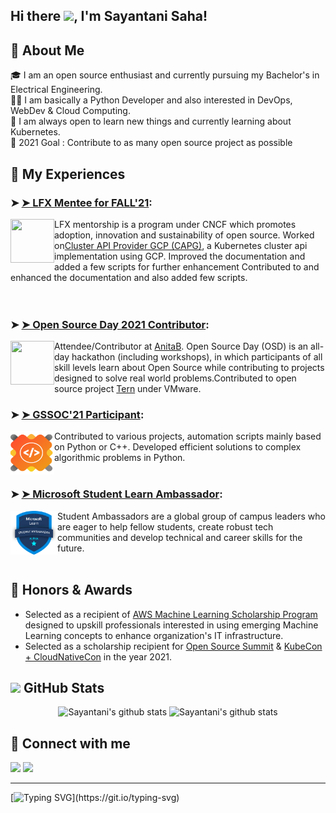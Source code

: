 ## Hi there <img src="https://github.com/TheDudeThatCode/TheDudeThatCode/blob/master/Assets/Hi.gif" width="29px">, I'm Sayantani Saha!

## 🚀 About Me

🎓 I am an open source enthusiast and currently pursuing my Bachelor's in Electrical Engineering.
<br>
👨‍💻 I am basically a Python Developer and also interested in DevOps, WebDev & Cloud Computing.
<br>
🤗 I am always open to learn new things and currently learning about Kubernetes.
<br>
🎯 2021 Goal : Contribute to as many open source project as possible
<br>

## 🙌 My Experiences 

### ➤ [➤ LFX Mentee for FALL'21](https://mentorship.lfx.linuxfoundation.org/project/9e7f18e3-68ee-44f8-ac74-55e802fce8e3): </br>
<IMG SRC="https://fellowship.mlh.io/favicon.ico" ALIGN="left" width="70" height="70" /> LFX mentorship is a program under CNCF which promotes adoption, innovation and sustainability of open source. Worked on[Cluster API Provider GCP (CAPG)](https://github.com/kubernetes-sigs/cluster-api-provider-gcp), a Kubernetes cluster api implementation using GCP. Improved the documentation and added a few scripts for further enhancement Contributed to  and enhanced the documentation and also added few scripts.
<br/> <br/> <br/>
### ➤ [➤ Open Source Day 2021 Contributor](https://ghc.anitab.org/programs-and-awards/open-source-day/): </br>
<IMG SRC="https://4b7xbg26zfmr1aupi724hrym-wpengine.netdna-ssl.com/wp-content/uploads/2020/08/cropped-GHC_Logos_kjs12_onC-1-e1596554845308-192x192.png" ALIGN="left" width="70" height="70" />Attendee/Contributor at [AnitaB](https://anitab.org/). Open Source Day (OSD) is an all-day hackathon (including workshops), in which participants of all skill levels learn about Open Source while contributing to projects designed to solve real world problems.Contributed to open source project [Tern](https://github.com/tern-tools/tern) under VMware.

### ➤ [➤ GSSOC'21 Participant](https://gssoc.girlscript.tech/): </br>
<IMG SRC="https://github.com/VishwaGauravIn/Images/blob/main/gssoc_sq.png" ALIGN="left" width="70" height="70" /> Contributed to various projects, automation scripts mainly based on Python or C++. Developed efficient solutions to complex algorithmic problems in Python. </br></br>

### ➤ [➤ Microsoft Student Learn Ambassador](https://studentambassadors.microsoft.com/): </br>
<IMG SRC="https://github.com/VishwaGauravIn/Images/blob/main/microsoft_student_learn_ambassador.png" ALIGN="left" width="75" height="70" />  Student Ambassadors are a global group of campus leaders who are eager to help fellow students, create robust tech communities and develop technical and career skills for the future. </br></br>

## 🥇 Honors & Awards 
- Selected as a recipient of [AWS Machine Learning Scholarship Program](https://www.udacity.com/scholarships/aws-machine-learning-scholarship-program) designed to upskill professionals interested in using emerging Machine Learning concepts to enhance organization's IT infrastructure.
- Selected as a scholarship recipient for [Open Source Summit](https://events.linuxfoundation.org/open-source-summit-north-america/) & [KubeCon + CloudNativeCon](https://events.linuxfoundation.org/kubecon-cloudnativecon-north-america/) in the year 2021.

## <img src="https://c.tenor.com/VUH3A7tK-qgAAAAi/dm4uz3-foekoe.gif" width="29px"> GitHub Stats 

<center>
<img alt="Sayantani's github stats" src="https://github-readme-stats.vercel.app/api?username=sayantani11&show_icons=true&hide_border=true&theme=radical&count_private=true" height="180px" />
<img alt="Sayantani's github stats" src="https://github-profile-trophy.vercel.app/?username=ryo-ma&theme=radical&no-bg=true&no-frame=true&row=1&margin-w=1" />
</center>

## 📌 Connect with me 
<a href="https://linkedin.com/in/sayantani-saha-47a55b1bb"><img src="https://img.shields.io/badge/linkedin-%230077B5.svg?style=for-the-badge&logo=linkedin&logoColor=white"></img></a>
<a href="https://ii.sayantani.ii@gmail.com"><img src="https://img.shields.io/badge/ii.sayantani.ii@gmail.com-D14836?style=for-the-badge&logo=gmail&logoColor=white"></img></a>

<hr/>

[![Typing SVG](https://readme-typing-svg.herokuapp.com?font=roboto&color=%23F979E3&size=24&lines=Thanks+for+Visiting+!)](https://git.io/typing-svg)

<!-- ## Languages and Tools 💻

[<img align="left" alt="python" width="28px" src="https://raw.githubusercontent.com/github/explore/80688e429a7d4ef2fca1e82350fe8e3517d3494d/topics/python/python.png" />](https://raw.githubusercontent.com/github/explore/80688e429a7d4ef2fca1e82350fe8e3517d3494d/topics/python/python.png)
[<img align="left" alt="cpp" width="28px" src="https://raw.githubusercontent.com/github/explore/80688e429a7d4ef2fca1e82350fe8e3517d3494d/topics/cpp/cpp.png" />](https://raw.githubusercontent.com/github/explore/80688e429a7d4ef2fca1e82350fe8e3517d3494d/topics/cpp/cpp.png)
[<img align="left" alt="docker" width="28px" src="https://raw.githubusercontent.com/github/explore/80688e429a7d4ef2fca1e82350fe8e3517d3494d/topics/docker/docker.png" />](https://raw.githubusercontent.com/github/explore/80688e429a7d4ef2fca1e82350fe8e3517d3494d/topics/docker/docker.png)
[<img align="left" alt="HTML5" width="28px" src="https://raw.githubusercontent.com/github/explore/80688e429a7d4ef2fca1e82350fe8e3517d3494d/topics/html/html.png" />](https://raw.githubusercontent.com/github/explore/80688e429a7d4ef2fca1e82350fe8e3517d3494d/topics/html/html.png)
[<img align="left" alt="CSS3" width="28px" src="https://raw.githubusercontent.com/github/explore/80688e429a7d4ef2fca1e82350fe8e3517d3494d/topics/css/css.png" />](https://raw.githubusercontent.com/github/explore/80688e429a7d4ef2fca1e82350fe8e3517d3494d/topics/css/css.png)
[<img align="left" alt="JS" width="28px" src="https://raw.githubusercontent.com/github/explore/80688e429a7d4ef2fca1e82350fe8e3517d3494d/topics/javascript/javascript.png" />](https://raw.githubusercontent.com/github/explore/80688e429a7d4ef2fca1e82350fe8e3517d3494d/topics/javascript/javascript.png)
[<img align="left" alt="Git" width="28px" src="https://raw.githubusercontent.com/github/explore/80688e429a7d4ef2fca1e82350fe8e3517d3494d/topics/git/git.png" />](https://raw.githubusercontent.com/github/explore/80688e429a7d4ef2fca1e82350fe8e3517d3494d/topics/git/git.png)
[<img align="left" alt="GitHub" width="28px" src="https://raw.githubusercontent.com/github/explore/78df643247d429f6cc873026c0622819ad797942/topics/github/github.png" />](https://raw.githubusercontent.com/github/explore/78df643247d429f6cc873026c0622819ad797942/topics/github/github.png)
 -->
<br/>
